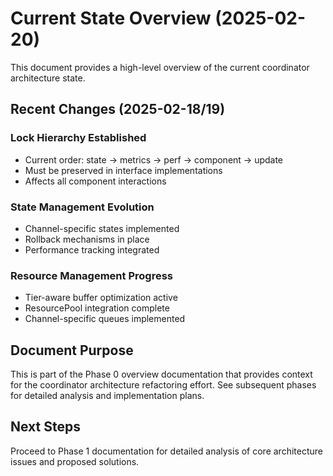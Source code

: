 # Current State Overview (2025-02-20)

This document provides a high-level overview of the current coordinator architecture state.

## Recent Changes (2025-02-18/19)

### Lock Hierarchy Established
- Current order: state -> metrics -> perf -> component -> update
- Must be preserved in interface implementations
- Affects all component interactions

### State Management Evolution
- Channel-specific states implemented
- Rollback mechanisms in place
- Performance tracking integrated

### Resource Management Progress
- Tier-aware buffer optimization active
- ResourcePool integration complete
- Channel-specific queues implemented

## Document Purpose
This is part of the Phase 0 overview documentation that provides context for the coordinator architecture refactoring effort. See subsequent phases for detailed analysis and implementation plans.

## Next Steps
Proceed to Phase 1 documentation for detailed analysis of core architecture issues and proposed solutions.

